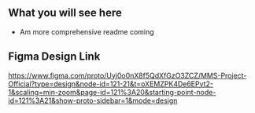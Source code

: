 ## What you will  see here
- Am more comprehensive readme coming

## Figma Design Link
https://www.figma.com/proto/Uyj0o0nX8f5QdXfGzO3ZCZ/MMS-Project-Official?type=design&node-id=121-21&t=oXEMZPK4De6EPvt2-1&scaling=min-zoom&page-id=121%3A20&starting-point-node-id=121%3A21&show-proto-sidebar=1&mode=design

